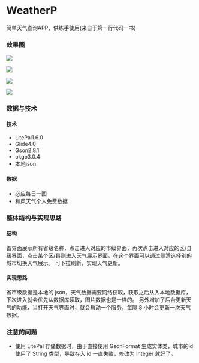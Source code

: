 # WeatherP
简单天气查询APP，供练手使用(来自于第一行代码一书)

### 效果图

![](./imgs/device-2017-09-17-194832.png)

![](./imgs/device-2017-09-17-194914.png)

![](./imgs/device-2017-09-17-194941.png)

![](./imgs/device-2017-09-17-195144.png)

### 数据与技术
#### 技术
- LitePal1.6.0
- Glide4.0
- Gson2.8.1
- okgo3.0.4
- 本地json
#### 数据
- 必应每日一图
- 和风天气个人免费数据

### 整体结构与实现思路
#### 结构
首界面展示所有省级名称，点击进入对应的市级界面，再次点击进入对应的区/县级界面，点击某个区/县则进入天气展示界面。在这个界面可以通过侧滑选择别的城市切换天气展示。
可下拉刷新，实现天气更新。

#### 实现思路
省市级数据是本地的 json，天气数据需要网络获取，获取之后从入本地数据库，下次进入就会优先从数据库读取，图片数据也是一样的。
另外增加了后台更新天气的功能，当打开天气界面时，就会启动一个服务，每隔 8 小时会更新一次天气数据。

### 注意的问题
- 使用 LitePal 存储数据时，由于直接使用 GsonFormat 生成实体类，城市的id使用了 String 类型，导致存入 id 一直失败，修改为 Integer 就好了。
